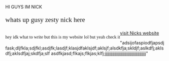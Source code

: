 <!DOCTYPE html>
<html lang="en">
<head>
    HI GUYS IM NICK 
</head>
<body 

</picture><img src="https://th.bing.com/th/id/R.59131f10183828dac721fc494a78d4c8?rik=ciSob7mMgpVWNg&pid=ImgRaw&r=0" alt=""/>
</picture>

<p style="font-family:Cambria, Cochin, Georgia, Times, 'Times New Roman', serif;font-size:150%">whats up gusy zesty nick here</p>

<p style="font-family:'Times New Roman', Times, serif;font-size:100%;float:inline-start;">hey idk what to write but this is my website lol but yeah check it <output></output></p>
<a href="Youtube.com"> visit Nicks website</a>
</body>
</html>
<p>
"adsijofaspiodfjapsdjfask;dljfkla;sdjfkl;asdjfk;lasdjf;klasjdfaklsjdf;aklsjf;alsdkfja;skldjf;aslkdfj;aklsdfj;aklsdfjaj;skdfja;slf
    asdfkjasd;flkajs;flkjas;klfj;jjjjjjjjjjjjjjjjjjjjjjjjjjjjjjjjjjjjjj"
    </p>
    

